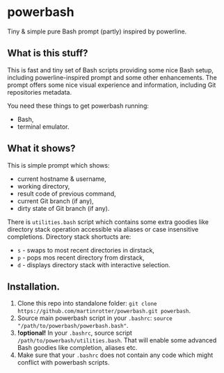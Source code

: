 # powerbash
Tiny &amp; simple pure Bash prompt (partly) inspired by powerline.

## What is this stuff?
This is fast and tiny set of Bash scripts providing some nice Bash setup, including powerline-inspired prompt and some other enhancements. The prompt offers some nice visual experience and information, including Git repositories metadata.

You need these things to get powerbash running:

* Bash,
* terminal emulator.

## What it shows?
This is simple prompt which shows:

* current hostname & username,
* working directory,
* result code of previous command,
* current Git branch (if any),
* dirty state of Git branch (if any).

There is `utilities.bash` script which contains some extra goodies like directory stack operation accessible via aliases or case insensitive completions. Directory stack shortucts are:

* `s` - swaps to most recent directories in dirstack,
* `p` - pops mos recent directory from dirstack,
* `d` - displays directory stack with interactive selection.

## Installation.
1. Clone this repo into standalone folder: `git clone https://github.com/martinrotter/powerbash.git powerbash`.
2. Source main powerbash script in your `.bashrc`: `source "/path/to/powerbash/powerbash.bash"`.
3. **!optional!** In your `.bashrc`, source script `/path/to/powerbash/utilities.bash`. That will enable some advanced Bash goodies like completion, aliases etc.
4. Make sure that your `.bashrc` does not contain any code which might conflict with powerbash scripts.
